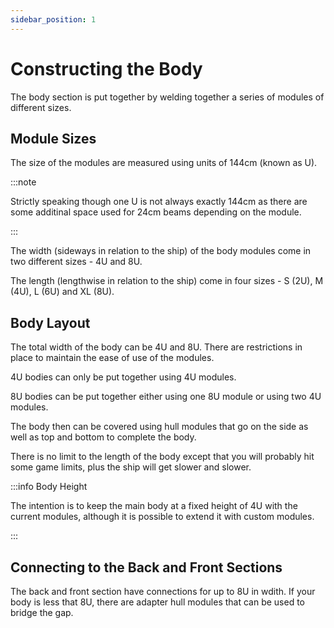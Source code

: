 ```yaml
---
sidebar_position: 1
---
```


# Constructing the Body

The body section is put together by welding together a series of modules of different sizes.

## Module Sizes

The size of the modules are measured using units of 144cm (known as U).

:::note

Strictly speaking though one U is not always exactly 144cm as there are some additinal space used for 24cm beams depending on the module.

:::

The width (sideways in relation to the ship) of the body modules come in two different sizes - 4U and 8U.

The length (lengthwise in relation to the ship) come in four sizes - S (2U), M (4U), L (6U) and XL (8U).

## Body Layout

The total width of the body can be 4U and 8U. There are restrictions in place to maintain the ease of use of the modules.

4U bodies can only be put together using 4U modules.

8U bodies can be put together either using one 8U module or using two 4U modules.

The body then can be covered using hull modules that go on the side as well as top and bottom to complete the body.

There is no limit to the length of the body except that you will probably hit some game limits, plus the ship will get slower and slower.

:::info Body Height

The intention is to keep the main body at a fixed height of 4U with the current modules,
although it is possible to extend it with custom modules.

:::

## Connecting to the Back and Front Sections

The back and front section have connections for up to 8U in wdith.
If your body is less that 8U, there are adapter hull modules that can be used to bridge the gap.
